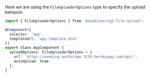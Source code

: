 Here we are using the `FileUploaderOptions` type to specify the upload behavior.

```ts
import { FileUploaderOptions } from '@swimlane/ng2-file-upload';

@Component({
  selector: 'app',
  templateUrl: 'app.template.html'
})
export class AppComponent {
  uploadOptions: FileUploaderOptions = {
    url: 'https://evening-anchorage-3159.herokuapp.com/api/',
    autoUpload: true
  };
}
```
